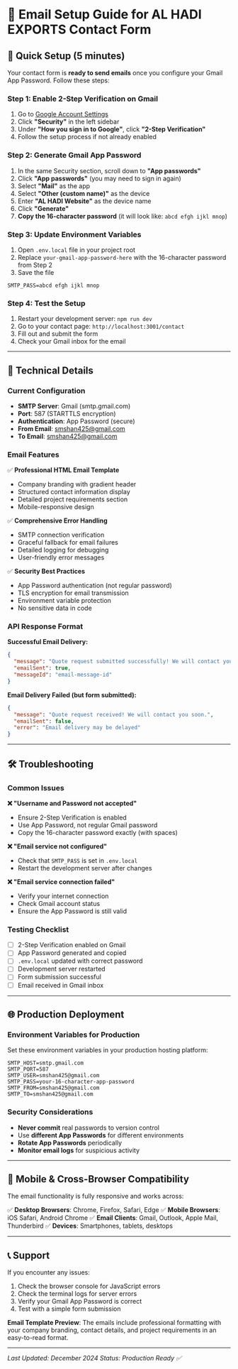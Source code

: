 # 📧 Email Setup Guide for AL HADI EXPORTS Contact Form

## 🚀 Quick Setup (5 minutes)

Your contact form is **ready to send emails** once you configure your Gmail App Password. Follow these steps:

### Step 1: Enable 2-Step Verification on Gmail

1. Go to [Google Account Settings](https://myaccount.google.com)
2. Click **"Security"** in the left sidebar
3. Under **"How you sign in to Google"**, click **"2-Step Verification"**
4. Follow the setup process if not already enabled

### Step 2: Generate Gmail App Password

1. In the same Security section, scroll down to **"App passwords"**
2. Click **"App passwords"** (you may need to sign in again)
3. Select **"Mail"** as the app
4. Select **"Other (custom name)"** as the device
5. Enter **"AL HADI Website"** as the device name
6. Click **"Generate"**
7. **Copy the 16-character password** (it will look like: `abcd efgh ijkl mnop`)

### Step 3: Update Environment Variables

1. Open `.env.local` file in your project root
2. Replace `your-gmail-app-password-here` with the 16-character password from Step 2
3. Save the file

```env
SMTP_PASS=abcd efgh ijkl mnop
```

### Step 4: Test the Setup

1. Restart your development server: `npm run dev`
2. Go to your contact page: `http://localhost:3001/contact`
3. Fill out and submit the form
4. Check your Gmail inbox for the email

---

## 🔧 Technical Details

### Current Configuration

- **SMTP Server**: Gmail (smtp.gmail.com)
- **Port**: 587 (STARTTLS encryption)
- **Authentication**: App Password (secure)
- **From Email**: smshan425@gmail.com
- **To Email**: smshan425@gmail.com

### Email Features

✅ **Professional HTML Email Template**
- Company branding with gradient header
- Structured contact information display
- Detailed project requirements section
- Mobile-responsive design

✅ **Comprehensive Error Handling**
- SMTP connection verification
- Graceful fallback for email failures
- Detailed logging for debugging
- User-friendly error messages

✅ **Security Best Practices**
- App Password authentication (not regular password)
- TLS encryption for email transmission
- Environment variable protection
- No sensitive data in code

### API Response Format

**Successful Email Delivery:**
```json
{
  "message": "Quote request submitted successfully! We will contact you within 24 hours.",
  "emailSent": true,
  "messageId": "email-message-id"
}
```

**Email Delivery Failed (but form submitted):**
```json
{
  "message": "Quote request received! We will contact you soon.",
  "emailSent": false,
  "error": "Email delivery may be delayed"
}
```

---

## 🛠️ Troubleshooting

### Common Issues

**❌ "Username and Password not accepted"**
- Ensure 2-Step Verification is enabled
- Use App Password, not regular Gmail password
- Copy the 16-character password exactly (with spaces)

**❌ "Email service not configured"**
- Check that `SMTP_PASS` is set in `.env.local`
- Restart the development server after changes

**❌ "Email service connection failed"**
- Verify your internet connection
- Check Gmail account status
- Ensure the App Password is still valid

### Testing Checklist

- [ ] 2-Step Verification enabled on Gmail
- [ ] App Password generated and copied
- [ ] `.env.local` updated with correct password
- [ ] Development server restarted
- [ ] Form submission successful
- [ ] Email received in Gmail inbox

---

## 🌐 Production Deployment

### Environment Variables for Production

Set these environment variables in your production hosting platform:

```env
SMTP_HOST=smtp.gmail.com
SMTP_PORT=587
SMTP_USER=smshan425@gmail.com
SMTP_PASS=your-16-character-app-password
SMTP_FROM=smshan425@gmail.com
SMTP_TO=smshan425@gmail.com
```

### Security Considerations

- **Never commit** real passwords to version control
- Use **different App Passwords** for different environments
- **Rotate App Passwords** periodically
- **Monitor email logs** for suspicious activity

---

## 📱 Mobile & Cross-Browser Compatibility

The email functionality is fully responsive and works across:

✅ **Desktop Browsers**: Chrome, Firefox, Safari, Edge
✅ **Mobile Browsers**: iOS Safari, Android Chrome
✅ **Email Clients**: Gmail, Outlook, Apple Mail, Thunderbird
✅ **Devices**: Smartphones, tablets, desktops

---

## 📞 Support

If you encounter any issues:

1. Check the browser console for JavaScript errors
2. Check the terminal logs for server errors
3. Verify your Gmail App Password is correct
4. Test with a simple form submission

**Email Template Preview**: The emails include professional formatting with your company branding, contact details, and project requirements in an easy-to-read format.

---

*Last Updated: December 2024*
*Status: Production Ready ✅*
